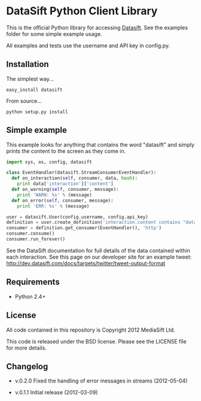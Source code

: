 DataSift Python Client Library
==============================

This is the official Python library for accessing [Datasift](http://datasift.com/). See the examples
folder for some simple example usage.

All examples and tests use the username and API key in config.py.

Installation
------------

The simplest way...

    easy_install datasift

From source...

    python setup.py install


Simple example
--------------

This example looks for anything that contains the word "datasift" and simply
prints the content to the screen as they come in.

```python
import sys, os, config, datasift

class EventHandler(datasift.StreamConsumerEventHandler):
  def on_interaction(self, consumer, data, hash):
    print data['interaction']['content']
  def on_warning(self, consumer, message):
    print 'WARN: %s' % (message)
  def on_error(self, consumer, message):
    print 'ERR: %s' % (message)

user = datasift.User(config.username, config.api_key)
definition = user.create_definition('interaction.content contains "datasift"')
consumer = definition.get_consumer(EventHandler(), 'http')
consumer.consume()
consumer.run_forever()
```

See the DataSift documentation for full details of the data contained within
each interaction. See this page on our developer site for an example tweet:
http://dev.datasift.com/docs/targets/twitter/tweet-output-format

Requirements
------------

* Python 2.4+

License
-------

All code contained in this repository is Copyright 2012 MediaSift Ltd.

This code is released under the BSD license. Please see the LICENSE file for
more details.

Changelog
---------

* v.0.2.0 Fixed the handling of error messages in streams (2012-05-04)

* v.0.1.1 Initial release (2012-03-09)
